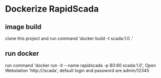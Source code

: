 # Dockerize RapidScada
## image build
clone this project and run command 'docker build -t scada:1.0 .'
## run docker
run command 'docker run -it --name rapidscada -p 80:80 scada:1.0',  Open Webstation 'http://<Host name or IP address>/scada', default login and password are admin/12345 
    
